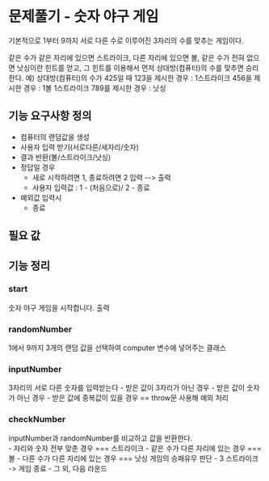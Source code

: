 # 문제풀기 - 숫자 야구 게임
기본적으로 1부터 9까지 서로 다른 수로 이루어진 3자리의 수를 맞추는 게임이다.

같은 수가 같은 자리에 있으면 스트라이크, 다른 자리에 있으면 볼, 같은 수가 전혀 없으면 낫싱이란 힌트를 얻고, 그 힌트를 이용해서 먼저 상대방(컴퓨터)의 수를 맞추면 승리한다.
예) 상대방(컴퓨터)의 수가 425일 때
123을 제시한 경우 : 1스트라이크
456을 제시한 경우 : 1볼 1스트라이크
789를 제시한 경우 : 낫싱

## 기능 요구사항 정의
- 컴퓨터의 랜덤값을 생성
- 사용자 입력 받기(서로다른/세자리/숫자)
- 결과 반환(볼/스트라이크/낫싱)
- 정답일 경우
  - 새로 시작하려면 1, 종료하려면 2 입력 --> 출력
  - 사용자 입력값 : 1 - (처음으로)/ 2 - 종료
- 예외값 입력시
  - 종료
## 필요 값

## 기능 정리
### start
숫자 야구 게임을 시작합니다. 출력

### randomNumber
1에서 9까지 3개의 랜덤 값을 선택하여 computer 변수에 넣어주는 클래스

### inputNumber
3자리의 서로 다른 숫자를 입력받는다
    - 받은 값이 3자리가 아닌 경우
    - 받은 값이 숫자가 아닌 경우
    - 받은 값에 중복값이 있을 경우
	== throw문 사용해 예외 처리

### checkNumber
inputNumber과 randomNumber를 비교하고 값을 반환한다.    
    - 자리와 숫자 전부 맞춘 경우 === 스트라이크
    - 같은 수가 다른 자리에 있는 경우 === 볼
    - 다른 수가 다른 자리에 있는 경우 === 낫싱
게임의 승패유무 판단
    - 3 스트라이크 -> 게임 종료
    - 그 외, 다음 라운드
